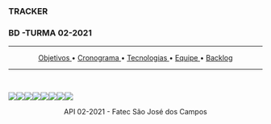   <h3 align=> TRACKER </h3>
   <h3 align=>  BD -TURMA 02-2021 </h3>
   
 <hr>
<p align="center">
  <a href ="#pushpin-objetivos"> Objetivos </a>  • 
  <a href ="#cronograma"> Cronograma </a>  • 
  <a href ="#tecnologias-utilizadas"> Tecnologias </a>  •
  <a href ="#equipe"> Equipe </a>   •
  <a href ="#backlog-total"> Backlog </a>  
 
</p>

<hr>

<br>

<img src="https://user-images.githubusercontent.com/88864112/143785694-09c566e8-8911-4b14-8231-77199dcd8079.jpg" /><img src="https://user-images.githubusercontent.com/88864112/143785652-d58cdab1-3dce-44d1-af44-e675bd6201e8.jpg"  /><img src="https://user-images.githubusercontent.com/88864112/143785653-3e8d08fc-1eb1-4360-885b-d2213be2e8ab.jpg" /><img src="https://user-images.githubusercontent.com/88864112/143785656-c939566a-0cb0-4c35-bc85-314f9e60bd35.jpg" /><img src="https://user-images.githubusercontent.com/88864112/144098598-5cb9d16a-0ecd-4d2c-b05a-0fa3a4330ec0.png" /><img src="https://user-images.githubusercontent.com/88864112/143785691-c26da698-1a42-4638-8a85-9a6046a7e22d.jpg"  /><img src="https://user-images.githubusercontent.com/88864112/143785645-61ecb20c-0077-46e4-a29d-48130bde76a1.jpg" /><img src="https://user-images.githubusercontent.com/88864112/143786132-3e864e68-39c0-4a9f-9544-0f1dfe8a0bd1.png"   /></h1>
 <div align="center"> API 02-2021 - Fatec São José dos Campos

